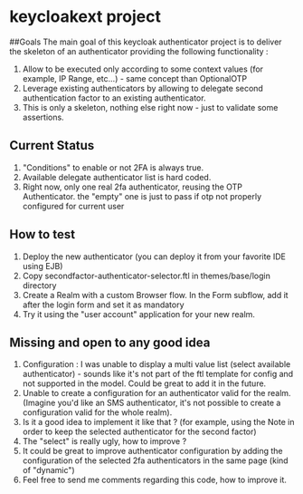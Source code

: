 # keycloakext project
##Goals
The main goal of this keycloak authenticator project is to deliver the skeleton of an authenticator providing the following functionality :

1. Allow to be executed only according to some context values (for example, IP Range, etc...) - same concept than OptionalOTP
2. Leverage existing authenticators by allowing to delegate second authentication factor to an existing authenticator.
3. This is only a skeleton, nothing else right now - just to validate some assertions.

## Current Status
1. "Conditions" to enable or not 2FA is always true.
2. Available delegate authenticator list is hard coded.
3. Right now, only one real 2fa authenticator, reusing the OTP Authenticator. the "empty" one is just to pass if otp not properly configured for current user

## How to test
1. Deploy the new authenticator (you can deploy it from your favorite IDE using EJB)
2. Copy secondfactor-authenticator-selector.ftl in themes/base/login directory
3. Create a Realm with a custom Browser flow. In the Form subflow, add it after the login form and set it as mandatory
4. Try it using the "user account" application for your new realm.

## Missing and open to any good idea
1. Configuration : I was unable to display a multi value list (select available authenticator) - sounds like it's not part of the ftl template for config and not supported in the model. Could be great to add it in the future.
2. Unable to create a configuration for an authenticator valid for the realm. (Imagine you'd like an SMS authenticator, it's not possible to create a configuration valid for the whole realm).
3. Is it a good idea to implement it like that ? (for example, using the Note in order to keep the selected authenticator for the second factor)
4. The "select" is really ugly, how to improve ?
5. It could be great to improve authenticator configuration by adding the configuration of the selected 2fa authenticators in the same page (kind of "dynamic")
6. Feel free to send me comments regarding this code, how to improve it.


